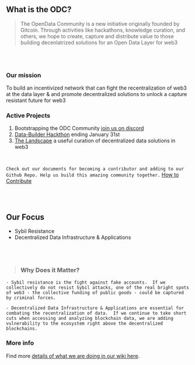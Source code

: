 ## What is the ODC?
> The OpenData Community is a new initiative originally founded by Gitcoin. Through activities like hackathons, knowledge curation, and others, we hope to create, capture and distribute value to those building decenlatrized solutions for an Open Data Layer for web3
<br />
<br />

### Our mission
To build an incentivized network that can fight the recentralization of web3 at the data layer & and promote decentralized solutions to unlock a capture resistant future for web3

### Active Projects
1. Bootstrapping the ODC Community [join us on discord](https://discord.gg/8zMHkgscrf)
2. [Data-Builder Hackthon](https://gitcoin.co/hackathon/DataBuilders/?) ending January 31st 
3. [The Landscape](https://github.com/OpenDataforWeb3/Landscape/) a useful curation of decentralized data solutions in web3

<br />


`Check out our documents for becoming a contributor and adding to our Github Repo. Help us build this amazing community together.`
[How to Contribute](https://github.com/OpenDataforWeb3/Resources/blob/main/CONTRIBUTING.md)

<br />
<br />

## Our Focus
- Sybil Resistance
- Decentralized Data Infrastructure & Applications
<br />
<br />

> ### Why Does it Matter?
    - Sybil resistance is the fight against fake accounts.  If we collectively do not resist Sybil attacks, one of the real bright spots of web3 - the collective funding of public goods - could be captured by criminal forces.  

    - Decentralized Data Infrastructure & Applications are essential for combating the recentralization of data.  If we continue to take short cuts when accessing and analyzing blockchain data, we are adding vulnerability to the ecosystem right above the decentralized blockchains.   

### More info

Find more [details of what we are doing in our wiki here](https://github.com/OpenDataforWeb3/Landscape/wiki). 